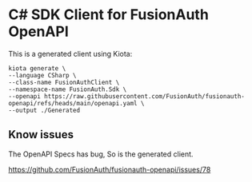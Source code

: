 # C# SDK Client for FusionAuth OpenAPI

This is a generated client using Kiota:

```shell
kiota generate \
--language CSharp \
--class-name FusionAuthClient \
--namespace-name FusionAuth.Sdk \ 
--openapi https://raw.githubusercontent.com/FusionAuth/fusionauth-openapi/refs/heads/main/openapi.yaml \ 
--output ./Generated
```

## Know issues 

The OpenAPI Specs has bug, So is the generated client.

https://github.com/FusionAuth/fusionauth-openapi/issues/78
